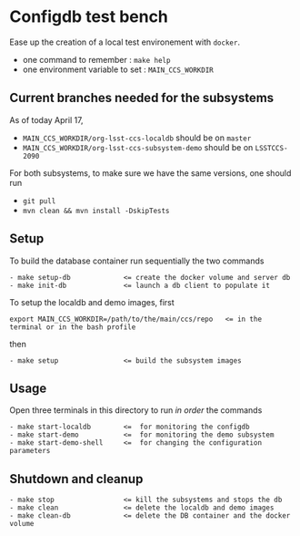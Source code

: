 Configdb test bench
===================
Ease up the creation of a local test environement with `docker`.

- one command to remember : `make help`
- one environment variable to set : `MAIN_CCS_WORKDIR`

Current branches needed for the subsystems
------------------------------------------

As of today April 17,

- `MAIN_CCS_WORKDIR/org-lsst-ccs-localdb` should be on `master`
- `MAIN_CCS_WORKDIR/org-lsst-ccs-subsystem-demo` should be on `LSSTCCS-2090`

For both subsystems, to make sure we have the same versions, one should run

- `git pull`
- `mvn clean && mvn install -DskipTests`


Setup
-----
To build the database container run sequentially the two commands
```
- make setup-db             <= create the docker volume and server db
- make init-db              <= launch a db client to populate it
```

To setup the localdb and demo images, first  
```
export MAIN_CCS_WORKDIR=/path/to/the/main/ccs/repo   <= in the terminal or in the bash profile
```
then
```
- make setup                <= build the subsystem images
```

Usage
-----
Open three terminals in this directory to run *in order* the commands
```
- make start-localdb        <=  for monitoring the configdb
- make start-demo           <=  for monitoring the demo subsystem
- make start-demo-shell     <=  for changing the configuration parameters
```

Shutdown and cleanup
--------------------
```
- make stop                 <= kill the subsystems and stops the db
- make clean                <= delete the localdb and demo images
- make clean-db             <= delete the DB container and the docker volume
```